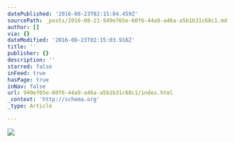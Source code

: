 ```yaml
---
datePublished: '2016-08-23T02:15:04.459Z'
sourcePath: _posts/2016-08-21-949e765e-60f6-44a9-a46a-a5b1b31c68c1.md
author: []
via: {}
dateModified: '2016-08-23T02:15:03.916Z'
title: ''
publisher: {}
description: ''
starred: false
inFeed: true
hasPage: true
inNav: false
url: 949e765e-60f6-44a9-a46a-a5b1b31c68c1/index.html
_context: 'http://schema.org'
_type: Article

---
```

![](https://the-grid-user-content.s3-us-west-2.amazonaws.com/65bf0985-7e00-484f-ab13-f4509509ccaf.jpg)